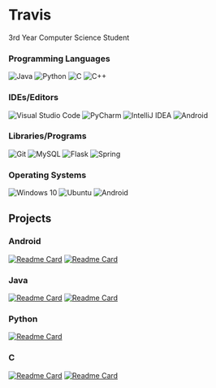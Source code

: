 # Travis 
3rd Year Computer Science Student

### Programming Languages
<p>
  <img alt="Java" src="https://img.shields.io/badge/java-%23ED8B00.svg?&style=for-the-badge&logo=java&logoColor=white"/>
  <img alt="Python" src="https://img.shields.io/badge/python-%2314354C.svg?&style=for-the-badge&logo=python&logoColor=white"/>
  <img alt="C" src="https://img.shields.io/badge/c-%2300599C.svg?&style=for-the-badge&logo=c&logoColor=white"/>
  <img alt="C++" src="https://img.shields.io/badge/c++-%2300599C.svg?&style=for-the-badge&logo=c%2B%2B&logoColor=white"/>
</p>

### IDEs/Editors
<p>
  <img alt="Visual Studio Code" src="https://img.shields.io/badge/VisualStudioCode-0078d7.svg?&style=for-the-badge&logo=visual-studio-code&logoColor=white"/>
  <img alt="PyCharm" src="https://img.shields.io/badge/PyCharm-000000.svg?&style=for-the-badge&logo=PyCharm&logoColor=white"/>
  <img alt="IntelliJ IDEA" src="https://img.shields.io/badge/IntelliJIDEA-000000.svg?&style=for-the-badge&logo=intellij-idea&logoColor=white"/>
  <img alt="Android" src="https://img.shields.io/badge/Android%20Studios-3DDC84?style=for-the-badge&logo=android&logoColor=white" />
</p>

### Libraries/Programs
<p>
  <img alt="Git" src="https://img.shields.io/badge/git-%23F05033.svg?&style=for-the-badge&logo=git&logoColor=white"/>
  <img alt="MySQL" src="https://img.shields.io/badge/mysql-%2300f.svg?&style=for-the-badge&logo=mysql&logoColor=white"/>
  <img alt="Flask" src="https://img.shields.io/badge/flask-%23000.svg?&style=for-the-badge&logo=flask&logoColor=white"/>
  <img alt="Spring" src="https://img.shields.io/badge/spring-%236DB33F.svg?&style=for-the-badge&logo=spring&logoColor=white"/>
</p>

### Operating Systems
<p>
  <img alt="Windows 10" src="https://img.shields.io/badge/Windows-0078D6?style=for-the-badge&logo=windows&logoColor=white" />
  <img alt="Ubuntu" src="https://img.shields.io/badge/Ubuntu-E95420?style=for-the-badge&logo=ubuntu&logoColor=white" />
  <img alt="Android" src="https://img.shields.io/badge/Android-3DDC84?style=for-the-badge&logo=android&logoColor=white" />
</p>

## Projects
### Android
[![Readme Card](https://github-readme-stats.vercel.app/api/pin/?username=Tooo&repo=Restaurant-Health-Inspection-Android&theme=dark)](https://github.com/Tooo/Restaurant-Health-Inspection-Android)
[![Readme Card](https://github-readme-stats.vercel.app/api/pin/?username=Tooo&repo=PikaCatch-Android&theme=dark)](https://github.com/Tooo/PikaCatch-Android)
### Java
[![Readme Card](https://github-readme-stats.vercel.app/api/pin/?username=Tooo&repo=Maze-Game&theme=dark)](https://github.com/Tooo/Maze-Game)
[![Readme Card](https://github-readme-stats.vercel.app/api/pin/?username=Tooo&repo=Online-Hangman&theme=dark)](https://github.com/Tooo/Online-Hangman)
### Python
[![Readme Card](https://github-readme-stats.vercel.app/api/pin/?username=Tooo&repo=6-49-Processing-System&theme=dark)](https://github.com/Tooo/6-49-Processing-System)
### C
[![Readme Card](https://github-readme-stats.vercel.app/api/pin/?username=Tooo&repo=Simple-Talk&theme=dark)](https://github.com/Tooo/Simple-Talk)
[![Readme Card](https://github-readme-stats.vercel.app/api/pin/?username=Tooo&repo=Process-Scheduling-Simulation&theme=dark)](https://github.com/Tooo/Process-Scheduling-Simulation)


<!--
**Tooo/Tooo** is a ✨ _special_ ✨ repository because its `README.md` (this file) appears on your GitHub profile.

Here are some ideas to get you started:

- 🔭 I’m currently working on ...
- 🌱 I’m currently learning ...
- 👯 I’m looking to collaborate on ...
- 🤔 I’m looking for help with ...
- 💬 Ask me about ...
- 📫 How to reach me: ...
- 😄 Pronouns: ...
- ⚡ Fun fact: ...
-->

